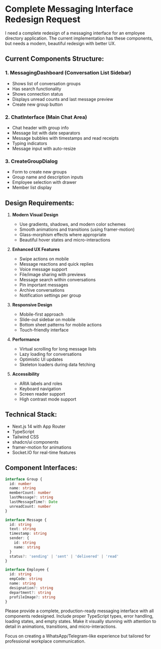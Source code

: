 # Complete Messaging Interface Redesign Request

I need a complete redesign of a messaging interface for an employee directory application. The current implementation has these components, but needs a modern, beautiful redesign with better UX.

## Current Components Structure:

### 1. MessagingDashboard (Conversation List Sidebar)
- Shows list of conversation groups
- Has search functionality
- Shows connection status
- Displays unread counts and last message preview
- Create new group button

### 2. ChatInterface (Main Chat Area)
- Chat header with group info
- Message list with date separators
- Message bubbles with timestamps and read receipts
- Typing indicators
- Message input with auto-resize

### 3. CreateGroupDialog
- Form to create new groups
- Group name and description inputs
- Employee selection with drawer
- Member list display

## Design Requirements:

1. **Modern Visual Design**
   - Use gradients, shadows, and modern color schemes
   - Smooth animations and transitions (using framer-motion)
   - Glass-morphism effects where appropriate
   - Beautiful hover states and micro-interactions

2. **Enhanced UX Features**
   - Swipe actions on mobile
   - Message reactions and quick replies
   - Voice message support
   - File/image sharing with previews
   - Message search within conversations
   - Pin important messages
   - Archive conversations
   - Notification settings per group

3. **Responsive Design**
   - Mobile-first approach
   - Slide-out sidebar on mobile
   - Bottom sheet patterns for mobile actions
   - Touch-friendly interface

4. **Performance**
   - Virtual scrolling for long message lists
   - Lazy loading for conversations
   - Optimistic UI updates
   - Skeleton loaders during data fetching

5. **Accessibility**
   - ARIA labels and roles
   - Keyboard navigation
   - Screen reader support
   - High contrast mode support

## Technical Stack:
- Next.js 14 with App Router
- TypeScript
- Tailwind CSS
- shadcn/ui components
- framer-motion for animations
- Socket.IO for real-time features

## Component Interfaces:

```typescript
interface Group {
  id: number
  name: string
  memberCount: number
  lastMessage?: string
  lastMessageTime?: Date
  unreadCount: number
}

interface Message {
  id: string
  text: string
  timestamp: string
  sender: {
    id: string
    name: string
  }
  status?: 'sending' | 'sent' | 'delivered' | 'read'
}

interface Employee {
  id: string
  empCode: string
  name: string
  designation?: string
  department?: string
  profileImage?: string
}
```

Please provide a complete, production-ready messaging interface with all components redesigned. Include proper TypeScript types, error handling, loading states, and empty states. Make it visually stunning with attention to detail in animations, transitions, and micro-interactions.

Focus on creating a WhatsApp/Telegram-like experience but tailored for professional workplace communication.
